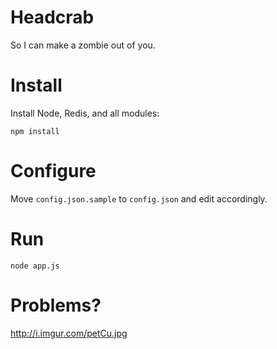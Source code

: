 # Headcrab

So I can make a zombie out of you.

# Install

Install Node, Redis, and all modules:

    npm install

# Configure

Move `config.json.sample` to `config.json` and edit accordingly.

# Run

    node app.js

# Problems?

http://i.imgur.com/petCu.jpg
